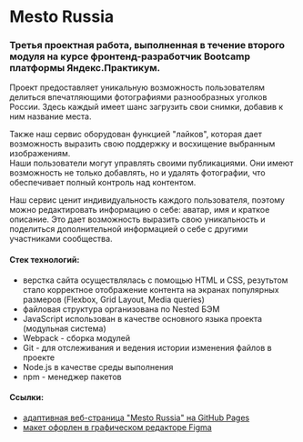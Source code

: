 # Mesto Russia
### Третья проектная работа, выполненная в течение второго модуля на курсе фронтенд-разработчик Bootcamp платформы Яндекс.Практикум.

Проект предоставляет уникальную возможность пользователям делиться впечатляющими фотографиями разнообразных уголков России. Здесь каждый имеет шанс загрузить свои снимки, добавив к ним название места.  

Также наш сервис оборудован функцией "лайков", которая дает возможность выразить свою поддержку и восхищение выбранным изображениям.  
Наши пользователи могут управлять своими публикациями. Они имеют возможность не только добавлять, но и удалять фотографии, что обеспечивает полный контроль над контентом. 

Наш сервис ценит индивидуальность каждого пользователя, поэтому можно редактировать информацию о себе: аватар, имя и краткое описание. Это дает возможность выразить свою уникальность и поделиться дополнительной информацией о себе с другими участниками сообщества.

#### Стек технологий:
* верстка сайта осуществлялась с помощью HTML и CSS, резутьтом стало корректное отображение контента на экранах популярных размеров 
(Flexbox, Grid Layout, Media queries)
* файловая структура организована по Nested БЭМ
* JavaScript использован в качестве основного языка проекта (модульная система)
* Webpack - сборка модулей
* Git - для отслеживания и ведения истории изменения файлов в проекте
* Node.js в качестве среды выполнения
* npm - менеджер пакетов

#### Ссылки:

* [адаптивная веб-страница "Mesto Russia" на GitHub Pages](https://mashamoreva.github.io/mesto-project-bootcamp/)
* [макет офорлен в графическом редакторе Figma](https://www.figma.com/file/2cn9N9jSkmxD84oJik7xL7/JavaScript.-Sprint-4?node-id=0%3A1)

